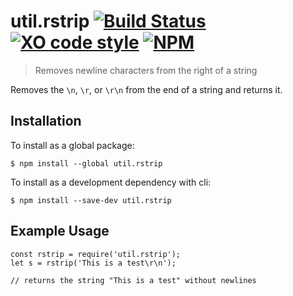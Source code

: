 # util.rstrip [![Build Status](https://travis-ci.org/jmquigley/util.rstrip.svg?branch=master)](https://travis-ci.org/jmquigley/util.rstrip) [![XO code style](https://img.shields.io/badge/code_style-XO-5ed9c7.svg)](https://github.com/sindresorhus/xo) [![NPM](https://img.shields.io/badge/npm-v0.0.2-blue.svg)](https://www.npmjs.com/package/util.rstrip)
> Removes newline characters from the right of a string

Removes the `\n`, `\r`, or `\r\n` from the end of a string and returns it.


## Installation

To install as a global package:
```
$ npm install --global util.rstrip
```

To install as a development dependency with cli:
```
$ npm install --save-dev util.rstrip
```

## Example Usage

    const rstrip = require('util.rstrip');
    let s = rstrip('This is a test\r\n');
    
    // returns the string "This is a test" without newlines
